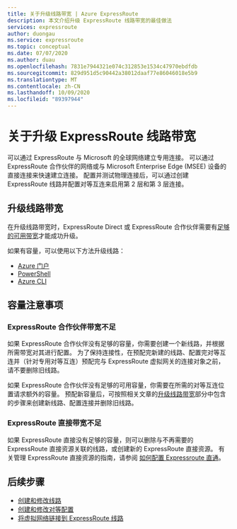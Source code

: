 ```yaml
---
title: 关于升级线路带宽 | Azure ExpressRoute
description: 本文介绍升级 ExpressRoute 线路带宽的最佳做法
services: expressroute
author: duongau
ms.service: expressroute
ms.topic: conceptual
ms.date: 07/07/2020
ms.author: duau
ms.openlocfilehash: 7831e7944321e074c312853e1534c47970ebdfdb
ms.sourcegitcommit: 829d951d5c90442a38012daaf77e86046018e5b9
ms.translationtype: MT
ms.contentlocale: zh-CN
ms.lasthandoff: 10/09/2020
ms.locfileid: "89397944"
---
```

# <a name="about-upgrading-expressroute-circuit-bandwidth"></a>关于升级 ExpressRoute 线路带宽

可以通过 ExpressRoute 与 Microsoft 的全球网络建立专用连接。 可以通过 ExpressRoute 合作伙伴的网络或与 Microsoft Enterprise Edge (MSEE) 设备的直接连接来快速建立连接。 配置并测试物理连接后，可以通过创建 ExpressRoute 线路并配置对等互连来启用第 2 层和第 3 层连接。

## <a name="upgrade-circuit-bandwidth"></a><a name="upgrade"></a>升级线路带宽

在升级线路带宽时，ExpressRoute Direct 或 ExpressRoute 合作伙伴需要有[足够的可用带宽](#considerations)才能成功升级。

如果有容量，可以使用以下方法升级线路：

* [Azure 门户](expressroute-howto-circuit-portal-resource-manager.md#modify)
* [PowerShell](expressroute-howto-circuit-arm.md#modify)
* [Azure CLI](howto-circuit-cli.md#modify)

## <a name="capacity-considerations"></a><a name="considerations"></a>容量注意事项

### <a name="insufficient-expressroute-partner-bandwidth"></a><a name="bandwidth"></a>ExpressRoute 合作伙伴带宽不足

如果 ExpressRoute 合作伙伴没有足够的容量，你需要创建一个新线路，并根据所需带宽对其进行配置。 为了保持连接性，在预配完新建的线路、配置完对等互连并（针对专用对等互连）预配完与 ExpressRoute 虚拟网关的连接对象之前，请不要删除旧线路。

如果 ExpressRoute 合作伙伴没有足够的可用容量，你需要在所需的对等互连位置请求额外的容量。 预配新容量后，可按照相关文章的[升级线路带宽](#upgrade)部分中包含的步骤来创建新线路、配置连接并删除旧线路。


### <a name="insufficient-expressroute-direct-bandwidth"></a><a name="bandwidth"></a>ExpressRoute 直接带宽不足

如果 ExpressRoute 直接没有足够的容量，则可以删除与不再需要的 ExpressRoute 直接资源关联的线路，或创建新的 ExpressRoute 直接资源。 有关管理 ExpressRoute 直接资源的指南，请参阅 [如何配置 Expressroute 直通](how-to-expressroute-direct-portal.md)。

## <a name="next-steps"></a>后续步骤

* [创建和修改线路](expressroute-howto-circuit-portal-resource-manager.md)
* [创建和修改对等配置](expressroute-howto-routing-portal-resource-manager.md)
* [将虚拟网络链接到 ExpressRoute 线路](expressroute-howto-linkvnet-portal-resource-manager.md)

